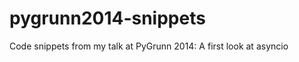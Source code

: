 pygrunn2014-snippets
====================

Code snippets from my talk at PyGrunn 2014: A first look at asyncio
